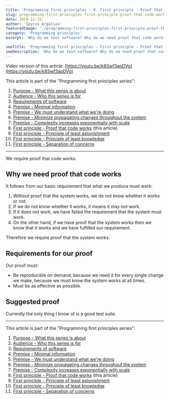 ```yaml
---
title: 'Programming first principles - 8. First principle - Proof that code works'
slug: programming-first-principles-first-principle-proof-that-code-works
date: 2019-12-15
author: 'Spyros Argalias'
featuredImage: './programming-first-principles-first-principle-proof-that-code-works.png'
category: 'Programming principles'
excerpt: 'Why do we test software? Why do we need proof that code works? It follows from our basic requirements of software.'

seoTitle: 'Programming first principles - First principle - Proof that code works'
seoDescription: 'Why do we test software? Why do we need proof that code works? It follows from our basic requirements of software.'
---
```


Video version of this article: [https://youtu.be/k8Swf3apDVg](https://youtu.be/k8Swf3apDVg)

This article is part of the "Programming first principles series":

1. [Purpose - What this series is about](/blog/programming-first-principles-purpose-what-this-series-is-about/)
2. [Audience - Who this series is for](/blog/programming-first-principles-audience-who-this-series-is-for/)
3. [Requirements of software](/blog/programming-first-principles-requirements-of-software/)
4. [Premise - Minimal information](/blog/programming-first-principles-premise-minimal-information/)
5. [Premise - We must understand what we're doing](/blog/programming-first-principles-premise-we-must-understand-what-were-doing/)
6. [Premise - Minimize propagating changes throughout the system](/blog/programming-first-principles-premise-minimize-propagating-changes/)
7. [Premise - Complexity increases exponentially with scale](/blog/programming-first-principles-premise-complexity-increases-exponentially-with-scale/)
8. [First principle - Proof that code works](/blog/programming-first-principles-first-principle-proof-that-code-works/) (this article)
9. [First principle - Principle of least astonishment](/blog/programming-first-principles-first-principle-principle-of-least-astonishment/)
10. [First principle - Principle of least knowledge](/blog/programming-first-principles-first-principle-principle-of-least-knowledge/)
11. [First principle - Separation of concerns](/blog/programming-first-principles-first-principle-separation-of-concerns/)

---

We require proof that code works.

## Why we need proof that code works

It follows from our basic requirement that what we produce must work:

1. Without proof that the system works, we do not know whether it works or not.
2. If we do not know whether it works, it means it may not work.
3. If it does not work, we have failed the requirement that the system must work.
4. On the other hand, if we have proof that the system works then we know that it works and we have fulfilled our requirement.

Therefore we require proof that the system works.

## Requirements for our proof

Our proof must:

- Be reproducible on demand, because we need it for every single change we make, because we must know the system works at all times.
- Must be as effective as possible.

## Suggested proof

Currently the only thing I know of is a good test suite.

---

This article is part of the "Programming first principles series":

1. [Purpose - What this series is about](/blog/programming-first-principles-purpose-what-this-series-is-about/)
2. [Audience - Who this series is for](/blog/programming-first-principles-audience-who-this-series-is-for/)
3. [Requirements of software](/blog/programming-first-principles-requirements-of-software/)
4. [Premise - Minimal information](/blog/programming-first-principles-premise-minimal-information/)
5. [Premise - We must understand what we're doing](/blog/programming-first-principles-premise-we-must-understand-what-were-doing/)
6. [Premise - Minimize propagating changes throughout the system](/blog/programming-first-principles-premise-minimize-propagating-changes/)
7. [Premise - Complexity increases exponentially with scale](/blog/programming-first-principles-premise-complexity-increases-exponentially-with-scale/)
8. [First principle - Proof that code works](/blog/programming-first-principles-first-principle-proof-that-code-works/) (this article)
9. [First principle - Principle of least astonishment](/blog/programming-first-principles-first-principle-principle-of-least-astonishment/)
10. [First principle - Principle of least knowledge](/blog/programming-first-principles-first-principle-principle-of-least-knowledge/)
11. [First principle - Separation of concerns](/blog/programming-first-principles-first-principle-separation-of-concerns/)
